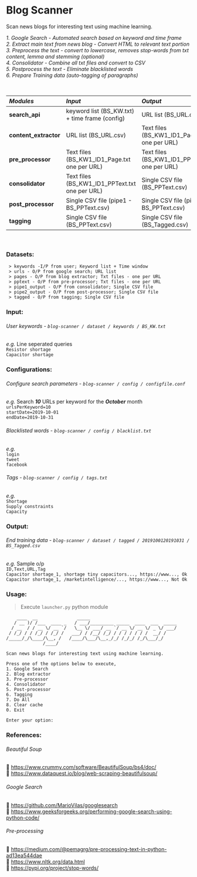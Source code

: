 # Blog Scanner

Scan news blogs for interesting text using machine learning. 

_1. Google Search - Automated search based on keyword and time frame_
<br />
_2. Extract main text from news blog - Convert HTML to relevant text portion_
<br />
_3. Preprocess the text - convert to lowercase, removes stop-words from txt content, lemma and stemming (optional)_
<br />
_4. Consolidator - Combine all txt files and convert to CSV_
<br />
_5. Postprocess the text - Eliminate blacklisted words_
<br />
_6. Prepare Training data (auto-tagging of paragraphs)_

<br />

| ___Modules___ | ___Input___ | ___Output___ |
| :--- | :--- | :--- |
| __search_api__ | keyword list (BS_KW.txt) + time frame (config) | URL list (BS_URL.csv) |
| __content_extractor__ | URL list (BS_URL.csv) | Text files (BS_KW1_ID1_Page.txt one per URL) |
| __pre_processor__ | Text files (BS_KW1_ID1_Page.txt one per URL) | Text files (BS_KW1_ID1_PPText.txt one per URL)|
| __consolidator__ | Text files (BS_KW1_ID1_PPText.txt one per URL) | Single CSV file (BS_PPText.csv) |
| __post_processor__ | Single CSV file (pipe1 - BS_PPText.csv) | Single CSV file (pipe2 - BS_PPText.csv)|
| __tagging__ | Single CSV file (BS_PPText.csv) | Single CSV file (BS_Tagged.csv) |
<br />

### Datasets:
```
 > keywords -I/P from user; Keyword list + Time window
 > urls - O/P from google search; URL list
 > pages - O/P from blog extractor; Txt files - one per URL
 > pptext - O/P from pre-processor; Txt files - one per URL
 > pipe1_output - O/P from consolidator; Single CSV file
 > pipe2_output - O/P from post-processor; Single CSV file
 > tagged - O/P from tagging; Single CSV file
```

### Input:
###### User keywords - `blog-scanner / dataset / keywords / BS_KW.txt` <br />
_e.g._ Line seperated queries <br />
`Resistor shortage` <br />
`Capacitor shortage` <br />

### Configurations:
###### Configure search parameters - `blog-scanner / config / configfile.conf` <br />
_e.g._ Search ___10___ URLs per keyword for the ___October___ month <br />
`urlsPerKeyword=10` <br />
`startDate=2019-10-01` <br />
`endDate=2019-10-31` <br />

###### Blacklisted words - `blog-scanner / config / blacklist.txt` <br />
_e.g._ <br />
`login` <br />
`tweet` <br />
`facebook` <br />

###### Tags - `blog-scanner / config / tags.txt` <br />
_e.g._ <br />
`Shortage` <br />
`Supply constraints` <br />
`Capacity` <br />

### Output:
###### End training data - `blog-scanner / dataset / tagged / 2019100120191031 / BS_Tagged.csv` <br />
_e.g._ Sample o/p <br />
`ID,Text,URL,Tag` <br />
`Capacitor shortage_1, shortage tiny capacitors..., https://www..., Ok` <br />
`Capacitor shortage_1, /marketintelligence/..., https://www..., Not Ok` <br />

### Usage: 
> Execute `launcher.py` python module

```
    ____  __               _____                                 
   / __ )/ /___  ____ _   / ___/_________ _____  ____  ___  _____
  / __  / / __ \/ __ `/   \__ \/ ___/ __ `/ __ \/ __ \/ _ \/ ___/
 / /_/ / / /_/ / /_/ /   ___/ / /__/ /_/ / / / / / / /  __/ /    
/_____/_/\____/\__, /   /____/\___/\__,_/_/ /_/_/ /_/\___/_/     
              /____/                                             

Scan news blogs for interesting text using machine learning. 

Press one of the options below to execute, 
1. Google Search
2. Blog extractor
3. Pre-processor
4. Consolidator
5. Post-processor
6. Tagging
7. Do All
8. Clear cache
0. Exit

Enter your option: 
```

### References:
###### Beautiful Soup
 :link: https://www.crummy.com/software/BeautifulSoup/bs4/doc/ <br />
 :link: https://www.dataquest.io/blog/web-scraping-beautifulsoup/ <br />

###### Google Search
 :link: https://github.com/MarioVilas/googlesearch <br />
 :link: https://www.geeksforgeeks.org/performing-google-search-using-python-code/ <br />

###### Pre-processing
 :link: https://medium.com/@pemagrg/pre-processing-text-in-python-ad13ea544dae <br />
 :link: https://www.nltk.org/data.html <br />
 :link: https://pypi.org/project/stop-words/ <br />
